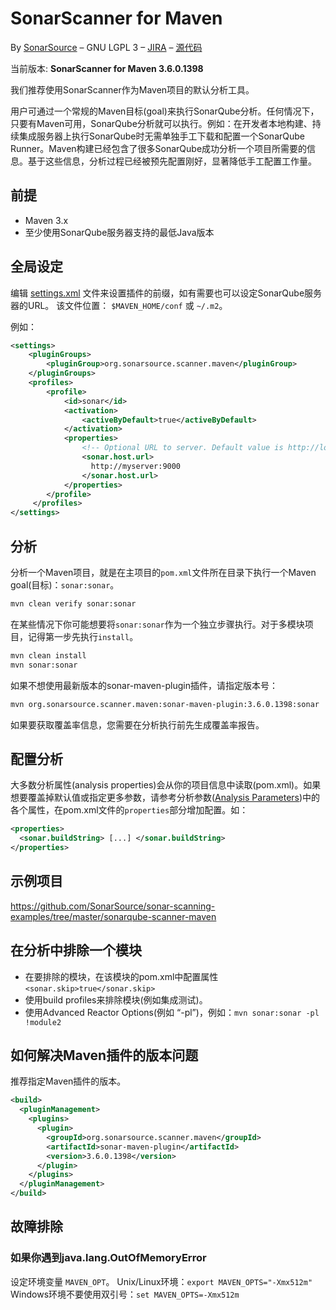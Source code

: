 # SonarScanner for Maven

By [SonarSource](https://www.sonarsource.com/) – GNU LGPL 3 – [JIRA](https://jira.sonarsource.com/browse/MSONAR) – [源代码](https://github.com/SonarSource/sonar-scanner-maven) 

当前版本: **SonarScanner for Maven 3.6.0.1398**

我们推荐使用SonarScanner作为Maven项目的默认分析工具。

用户可通过一个常规的Maven目标(goal)来执行SonarQube分析。任何情况下，只要有Maven可用，SonarQube分析就可以执行。例如：在开发者本地构建、持续集成服务器上执行SonarQube时无需单独手工下载和配置一个SonarQube Runner。Maven构建已经包含了很多SonarQube成功分析一个项目所需要的信息。基于这些信息，分析过程已经被预先配置刚好，显著降低手工配置工作量。

## 前提
- Maven 3.x
- 至少使用SonarQube服务器支持的最低Java版本

## 全局设定
编辑 [settings.xml](http://maven.apache.org/settings.html) 文件来设置插件的前缀，如有需要也可以设定SonarQube服务器的URL。
该文件位置： `$MAVEN_HOME/conf` 或 `~/.m2`。

例如：
```xml
<settings>
    <pluginGroups>
        <pluginGroup>org.sonarsource.scanner.maven</pluginGroup>
    </pluginGroups>
    <profiles>
        <profile>
            <id>sonar</id>
            <activation>
                <activeByDefault>true</activeByDefault>
            </activation>
            <properties>
                <!-- Optional URL to server. Default value is http://localhost:9000 -->
                <sonar.host.url>
                  http://myserver:9000
                </sonar.host.url>
            </properties>
        </profile>
     </profiles>
</settings>
```
## 分析
分析一个Maven项目，就是在主项目的`pom.xml`文件所在目录下执行一个Maven goal(目标)：`sonar:sonar`。
```bash
mvn clean verify sonar:sonar
```
在某些情况下你可能想要将`sonar:sonar`作为一个独立步骤执行。对于多模块项目，记得第一步先执行`install`。
```bash
mvn clean install
mvn sonar:sonar
```
如果不想使用最新版本的sonar-maven-plugin插件，请指定版本号：
```bash
mvn org.sonarsource.scanner.maven:sonar-maven-plugin:3.6.0.1398:sonar
```
如果要获取覆盖率信息，您需要在分析执行前先生成覆盖率报告。

## 配置分析
大多数分析属性(analysis properties)会从你的项目信息中读取(pom.xml)。如果想要覆盖掉默认值或指定更多参数，请参考分析参数([Analysis Parameters](http://localhost:9000/documentation/analysis/analysis-parameters/))中的各个属性，在pom.xml文件的`properties`部分增加配置。如：
```xml
<properties>
  <sonar.buildString> [...] </sonar.buildString>
</properties>
```

## 示例项目
https://github.com/SonarSource/sonar-scanning-examples/tree/master/sonarqube-scanner-maven

## 在分析中排除一个模块
- 在要排除的模块，在该模块的pom.xml中配置属性 `<sonar.skip>true</sonar.skip>`
- 使用build profiles来排除模块(例如集成测试)。
- 使用Advanced Reactor Options(例如 “-pl”)，例如：`mvn sonar:sonar -pl !module2`

## 如何解决Maven插件的版本问题
推荐指定Maven插件的版本。
```xml
<build>
  <pluginManagement>
    <plugins>
      <plugin>
        <groupId>org.sonarsource.scanner.maven</groupId>
        <artifactId>sonar-maven-plugin</artifactId>
        <version>3.6.0.1398</version>
      </plugin>
    </plugins>
  </pluginManagement>
</build>
```

## 故障排除
### 如果你遇到java.lang.OutOfMemoryError
设定环境变量 `MAVEN_OPT`。
Unix/Linux环境：`export MAVEN_OPTS="-Xmx512m"`
Windows环境不要使用双引号：`set MAVEN_OPTS=-Xmx512m`
